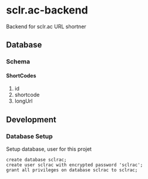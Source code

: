 # sclr.ac-backend
Backend for sclr.ac URL shortner 


## Database 

### Schema 

#### ShortCodes 

1. id 
2. shortcode
3. longUrl 

## Development 

### Database Setup 

Setup database, user for this projet

```postgres
create database sclrac; 
create user sclrac with encrypted password 'sclrac';
grant all privileges on database sclrac to sclrac;
```